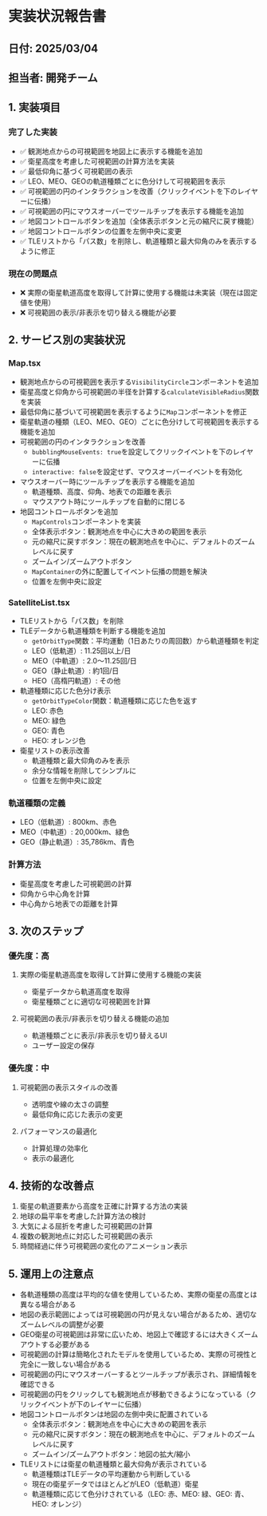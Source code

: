 # 実装状況報告書

## 日付: 2025/03/04

## 担当者: 開発チーム

## 1. 実装項目

### 完了した実装
- ✅ 観測地点からの可視範囲を地図上に表示する機能を追加
- ✅ 衛星高度を考慮した可視範囲の計算方法を実装
- ✅ 最低仰角に基づく可視範囲の表示
- ✅ LEO、MEO、GEOの軌道種類ごとに色分けして可視範囲を表示
- ✅ 可視範囲の円のインタラクションを改善（クリックイベントを下のレイヤーに伝播）
- ✅ 可視範囲の円にマウスオーバーでツールチップを表示する機能を追加
- ✅ 地図コントロールボタンを追加（全体表示ボタンと元の縮尺に戻す機能）
- ✅ 地図コントロールボタンの位置を左側中央に変更
- ✅ TLEリストから「パス数」を削除し、軌道種類と最大仰角のみを表示するように修正

### 現在の問題点
- ❌ 実際の衛星軌道高度を取得して計算に使用する機能は未実装（現在は固定値を使用）
- ❌ 可視範囲の表示/非表示を切り替える機能が必要

## 2. サービス別の実装状況
### Map.tsx
- 観測地点からの可視範囲を表示する`VisibilityCircle`コンポーネントを追加
- 衛星高度と仰角から可視範囲の半径を計算する`calculateVisibleRadius`関数を実装
- 最低仰角に基づいて可視範囲を表示するように`Map`コンポーネントを修正
- 衛星軌道の種類（LEO、MEO、GEO）ごとに色分けして可視範囲を表示する機能を追加
- 可視範囲の円のインタラクションを改善
  - `bubblingMouseEvents: true`を設定してクリックイベントを下のレイヤーに伝播
  - `interactive: false`を設定せず、マウスオーバーイベントを有効化
- マウスオーバー時にツールチップを表示する機能を追加
  - 軌道種類、高度、仰角、地表での距離を表示
  - マウスアウト時にツールチップを自動的に閉じる
- 地図コントロールボタンを追加
  - `MapControls`コンポーネントを実装
  - 全体表示ボタン：観測地点を中心に大きめの範囲を表示
  - 元の縮尺に戻すボタン：現在の観測地点を中心に、デフォルトのズームレベルに戻す
  - ズームイン/ズームアウトボタン
  - `MapContainer`の外に配置してイベント伝播の問題を解決
  - 位置を左側中央に設定

### SatelliteList.tsx
- TLEリストから「パス数」を削除
- TLEデータから軌道種類を判断する機能を追加
  - `getOrbitType`関数：平均運動（1日あたりの周回数）から軌道種類を判定
  - LEO（低軌道）: 11.25回以上/日
  - MEO（中軌道）: 2.0〜11.25回/日
  - GEO（静止軌道）: 約1回/日
  - HEO（高楕円軌道）: その他
- 軌道種類に応じた色分け表示
  - `getOrbitTypeColor`関数：軌道種類に応じた色を返す
  - LEO: 赤色
  - MEO: 緑色
  - GEO: 青色
  - HEO: オレンジ色
- 衛星リストの表示改善
  - 軌道種類と最大仰角のみを表示
  - 余分な情報を削除してシンプルに
  - 位置を左側中央に設定

### 軌道種類の定義
- LEO（低軌道）: 800km、赤色
- MEO（中軌道）: 20,000km、緑色
- GEO（静止軌道）: 35,786km、青色

### 計算方法
- 衛星高度を考慮した可視範囲の計算
- 仰角から中心角を計算
- 中心角から地表での距離を計算

## 3. 次のステップ

### 優先度：高
1. 実際の衛星軌道高度を取得して計算に使用する機能の実装
   - 衛星データから軌道高度を取得
   - 衛星種類ごとに適切な可視範囲を計算

2. 可視範囲の表示/非表示を切り替える機能の追加
   - 軌道種類ごとに表示/非表示を切り替えるUI
   - ユーザー設定の保存

### 優先度：中
1. 可視範囲の表示スタイルの改善
   - 透明度や線の太さの調整
   - 最低仰角に応じた表示の変更

2. パフォーマンスの最適化
   - 計算処理の効率化
   - 表示の最適化

## 4. 技術的な改善点
1. 衛星の軌道要素から高度を正確に計算する方法の実装
2. 地球の扁平率を考慮した計算方法の検討
3. 大気による屈折を考慮した可視範囲の計算
4. 複数の観測地点に対応した可視範囲の表示
5. 時間経過に伴う可視範囲の変化のアニメーション表示

## 5. 運用上の注意点
- 各軌道種類の高度は平均的な値を使用しているため、実際の衛星の高度とは異なる場合がある
- 地図の表示範囲によっては可視範囲の円が見えない場合があるため、適切なズームレベルの調整が必要
- GEO衛星の可視範囲は非常に広いため、地図上で確認するには大きくズームアウトする必要がある
- 可視範囲の計算は簡略化されたモデルを使用しているため、実際の可視性と完全に一致しない場合がある
- 可視範囲の円にマウスオーバーするとツールチップが表示され、詳細情報を確認できる
- 可視範囲の円をクリックしても観測地点が移動できるようになっている（クリックイベントが下のレイヤーに伝播）
- 地図コントロールボタンは地図の左側中央に配置されている
  - 全体表示ボタン：観測地点を中心に大きめの範囲を表示
  - 元の縮尺に戻すボタン：現在の観測地点を中心に、デフォルトのズームレベルに戻す
  - ズームイン/ズームアウトボタン：地図の拡大/縮小
- TLEリストには衛星の軌道種類と最大仰角が表示されている
  - 軌道種類はTLEデータの平均運動から判断している
  - 現在の衛星データではほとんどがLEO（低軌道）衛星
  - 軌道種類に応じて色分けされている（LEO: 赤、MEO: 緑、GEO: 青、HEO: オレンジ）
